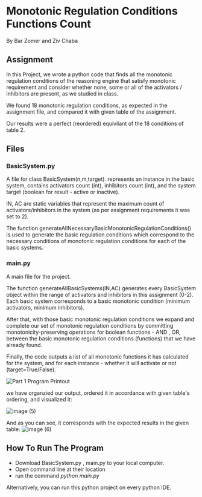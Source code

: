 # Monotonic Regulation Conditions Functions Count
By Bar Zomer and Ziv Chaba
## Assignment
In this Project, we wrote a python code that finds all the monotonic regulation conditions of the reasoning engine that satisfy monotonic requirement and consider whether none, some or all of the activators / inhibitors are present, as we studied in class.

We found 18 monotonic regulation conditions, as expected in the assignment file, and compared it with given table of the assignment.

Our results were a perfect (reordered) equivilant of the 18 conditions of table 2.

## Files
### BasicSystem.py
A file for class BasicSystem(n,m,target). represents an instance in the basic system, contains activators count (int), inhibitors count (int), and the system target (boolean for result - active or inactive).

IN, AC are static variables that represent the maximum count of activators/inhibitors in the system (as per assignment requirements it was set to 2).

The function generateAllNecessaryBasicMonotonicRegulationConditions() is used to generate the basic regulation conditions which correspond to the necessary conditions of monotonic regulation conditions for each of the basic systems.
### main.py
A main file for the project.

The function generateAllBasicSystems(IN,AC) generates every BasicSystem object within the range of activators and inhibitors in this assignment (0-2). Each basic system corresponds to a basic monotonic condition (minimum activators, minimum inhibitors).

After that, with those basic monotonic regulation conditions we expand and complete our set of monotonic regulation conditions by 
committing monotonicity-preserving operations for boolean functions - AND , OR, between the basic monotonic regulation conditions (functions) that we have already found.

Finally, the code outputs a list of all monotonic functions it has calculated for the system, and for each instance - whether it will activate or not (target=True/False).

![Part 1 Program Printout](https://github.com/user-attachments/assets/3893bf86-25c6-4f68-97d7-d396d4feb366)

we have organzied our output, ordered it in accordance with given table's ordering, and visualized it:

![image (5)](https://github.com/user-attachments/assets/48f79311-2d9e-403c-a97f-0bcdb3db7294)

And as you can see, it corresponds with the expected results in the given table:
![image (6)](https://github.com/user-attachments/assets/4dc36535-2def-4b1e-917d-153b231b3bb5)



## How To Run The Program
* Download BasicSystem.py , main.py to your local computer.
* Open command line at their location
* run the command   *python main.py*

Alternatively, you can run this python project on every python IDE.
